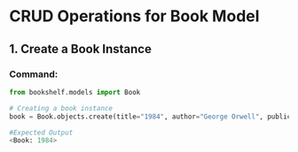 # CRUD Operations for Book Model

## 1. Create a Book Instance

### Command:
```python
from bookshelf.models import Book

# Creating a book instance
book = Book.objects.create(title="1984", author="George Orwell", publication_year=1949)

#Expected Output
<Book: 1984>
